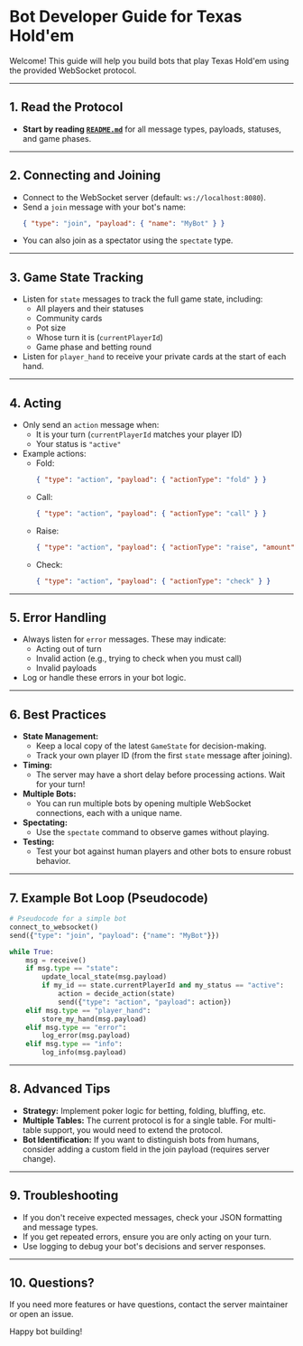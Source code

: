 # Bot Developer Guide for Texas Hold'em

Welcome! This guide will help you build bots that play Texas Hold'em using the provided WebSocket protocol.

---

## 1. Read the Protocol
- **Start by reading [`README.md`](./README.md)** for all message types, payloads, statuses, and game phases.

---

## 2. Connecting and Joining
- Connect to the WebSocket server (default: `ws://localhost:8080`).
- Send a `join` message with your bot's name:
  ```json
  { "type": "join", "payload": { "name": "MyBot" } }
  ```
- You can also join as a spectator using the `spectate` type.

---

## 3. Game State Tracking
- Listen for `state` messages to track the full game state, including:
  - All players and their statuses
  - Community cards
  - Pot size
  - Whose turn it is (`currentPlayerId`)
  - Game phase and betting round
- Listen for `player_hand` to receive your private cards at the start of each hand.

---

## 4. Acting
- Only send an `action` message when:
  - It is your turn (`currentPlayerId` matches your player ID)
  - Your status is `"active"`
- Example actions:
  - Fold:
    ```json
    { "type": "action", "payload": { "actionType": "fold" } }
    ```
  - Call:
    ```json
    { "type": "action", "payload": { "actionType": "call" } }
    ```
  - Raise:
    ```json
    { "type": "action", "payload": { "actionType": "raise", "amount": 100 } }
    ```
  - Check:
    ```json
    { "type": "action", "payload": { "actionType": "check" } }
    ```

---

## 5. Error Handling
- Always listen for `error` messages. These may indicate:
  - Acting out of turn
  - Invalid action (e.g., trying to check when you must call)
  - Invalid payloads
- Log or handle these errors in your bot logic.

---

## 6. Best Practices
- **State Management:**
  - Keep a local copy of the latest `GameState` for decision-making.
  - Track your own player ID (from the first `state` message after joining).
- **Timing:**
  - The server may have a short delay before processing actions. Wait for your turn!
- **Multiple Bots:**
  - You can run multiple bots by opening multiple WebSocket connections, each with a unique name.
- **Spectating:**
  - Use the `spectate` command to observe games without playing.
- **Testing:**
  - Test your bot against human players and other bots to ensure robust behavior.

---

## 7. Example Bot Loop (Pseudocode)
```python
# Pseudocode for a simple bot
connect_to_websocket()
send({"type": "join", "payload": {"name": "MyBot"}})

while True:
    msg = receive()
    if msg.type == "state":
        update_local_state(msg.payload)
        if my_id == state.currentPlayerId and my_status == "active":
            action = decide_action(state)
            send({"type": "action", "payload": action})
    elif msg.type == "player_hand":
        store_my_hand(msg.payload)
    elif msg.type == "error":
        log_error(msg.payload)
    elif msg.type == "info":
        log_info(msg.payload)
```

---

## 8. Advanced Tips
- **Strategy:** Implement poker logic for betting, folding, bluffing, etc.
- **Multiple Tables:** The current protocol is for a single table. For multi-table support, you would need to extend the protocol.
- **Bot Identification:** If you want to distinguish bots from humans, consider adding a custom field in the join payload (requires server change).

---

## 9. Troubleshooting
- If you don't receive expected messages, check your JSON formatting and message types.
- If you get repeated errors, ensure you are only acting on your turn.
- Use logging to debug your bot's decisions and server responses.

---

## 10. Questions?
If you need more features or have questions, contact the server maintainer or open an issue.

Happy bot building! 